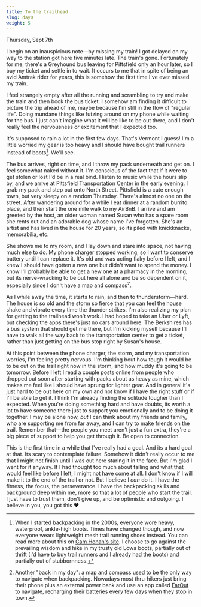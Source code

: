 ```yaml
---
title: To the trailhead
slug: day0
weight: 5
---
```


Thursday, Sept 7th

I begin on an inauspicious note—by missing my train! I got delayed on my way to the station got here five minutes late. The train's gone. Fortunately for me, there's a Greyhound bus leaving for Pittsfield only an hour later, so I buy my ticket and settle in to wait. It occurs to me that in spite of being an avid Amtrak rider for years, this is somehow the first time I've ever missed my train.

I feel strangely empty after all the running and scrambling to try and make the train and then book the bus ticket. I somehow am finding it difficult to picture the trip ahead of me, maybe because I'm still in the flow of "regular life". Doing mundane things like futzing around on my phone while waiting for the bus. I just can't imagine what it will be like to be out there, and I don't really feel the nervousness or excitement that I expected too.

It's supposed to rain a lot in the first few days. That's Vermont I guess! I'm a little worried my gear is too heavy and I should have bought trail runners instead of boots[^1]. We'll see.

The bus arrives, right on time, and I throw my pack underneath and get on. I feel somewhat naked without it. I'm conscious of the fact that if it were to get stolen or lost I'd be in a real bind. I listen to music while the hours slip by, and we arrive at Pittsfield Transportation Center in the early evening. I grab my pack and step out onto North Street. Pittsfield is a cute enough town, but very sleepy on a random Thursday. There's almost no one on the street. After wandering around for a while I eat dinner at a random burrito place, and then start the one mile walk to my AirBnB. I arrive and am greeted by the host, an older woman named Susan who has a spare room she rents out and an adorable dog whose name I've forgotten. She's an artist and has lived in the house for 20 years, so its piled with knickknacks, memorabilia, etc.

She shows me to my room, and I lay down and stare into space, not having much else to do. My phone charger stopped working, so I want to conserve battery until I can replace it. It's old and was acting flaky before I left, and I knew I should have gotten a new one but didn't want to spend the money. I know I'll probably be able to get a new one at a pharmacy in the morning, but its nerve-wracking to be out here all alone and be so dependent on it, especially since I don't have a map and compass[^2].

As I while away the time, it starts to rain, and then to thunderstorm—hard. The house is so old and the storm so fierce that you can feel the house shake and vibrate every time the thunder strikes. I'm also realizing my plan for getting to the trailhead won't work. I had hoped to take an Uber or Lyft, but checking the apps there's just no cars around here. The Berkshires has a bus system that should get me there, but I'm kicking myself because I'll have to walk all the way back to the transportation center to get a ticket, rather than just getting on the bus stop right by Susan's house.

At this point between the phone charger, the storm, and my transportation worries, I'm feeling pretty nervous. I'm thinking bout how tough it would be to be out on the trail right now in the storm, and how muddy it's going to be tomorrow. Before I left I read a couple posts online from people who dropped out soon after starting with packs about as heavy as mine, which makes me feel like I should have sprung for lighter gear. And in general it's just hard to be out here on my own and not know if I have the right stuff or if I'll be able to get it. I think I'm already finding the solitude tougher than I expected. When you're doing something hard and have doubts, its worth a lot to have someone there just to support you emotionally and to be doing it together. I may be alone now, *but* I can think about my friends and family, who are supporting me from far away, and I can try to make friends on the trail. Remember that—the people you meet aren't just a fun extra, they're a big piece of support to help you get through it. Be open to connection.

This is the first time in a while that I've really had a goal. And its a hard goal at that. Its scary to contemplate failure. Somehow it didn't really occur to me that I might not finish until I was out here staring it in the face. But I'm glad I went for it anyway. If I had thought too much about failing and what that would feel like before I left, I might not have come at all. I don't know if I will make it to the end of the trail or not. But I believe I *can* do it. I have the fitness, the focus, the perseverance. I have the backpacking skills and background deep within me, more so that a lot of people who start the trail. I just have to trust them, don't give up, and be optimistic and outgoing. I believe in you, you got this ❤️



[^1]: When I started backpacking in the 2000s, everyone wore heavy, waterproof, ankle-high boots. Times have changed though, and now everyone wears lightweight mesh trail running shoes instead. You can read more about this on [Cam Honan's site](https://www.thehikinglife.com/2020/08/trail-runners-vs-hiking-boots-a-30-year-perspective/). I choose to go against the prevailing wisdom and hike in my trusty old Lowa boots, partially out of thrift (I'd have to buy trail runners and I already had the boots) and partially out of stubbornness.
[^2]: Another "back in my day": a map and compass used to be the only way to navigate when backpacking. Nowadays most thru-hikers just bring their phone plus an external power bank and use an app called [FarOut](https://faroutguides.com/) to navigate, recharging their batteries every few days when they stop in town.
